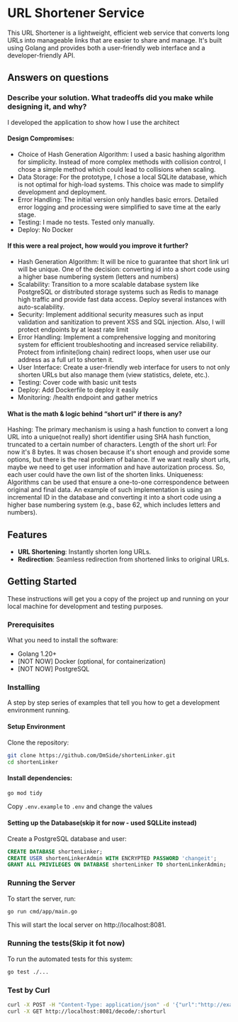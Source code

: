 # URL Shortener Service

This URL Shortener is a lightweight, efficient web service that converts long URLs into manageable links that are easier to share and manage. 
It's built using Golang and provides both a user-friendly web interface and a developer-friendly API.

## Answers on questions

### Describe your solution. What tradeoffs did you make while designing it, and why?

I developed the application to show how I use the architect

#### Design Compromises:
- Choice of Hash Generation Algorithm: I used a basic hashing algorithm for simplicity. Instead of more complex methods with collision control, I chose a simple method which could lead to collisions when scaling.
- Data Storage: For the prototype, I chose a local SQLite database, which is not optimal for high-load systems. This choice was made to simplify development and deployment.
- Error Handling: The initial version only handles basic errors. Detailed error logging and processing were simplified to save time at the early stage.
- Testing: I made no tests. Tested only manually.
- Deploy: No Docker

#### If this were a real project, how would you improve it further?
- Hash Generation Algorithm: It will be nice to guarantee that short link url will be unique. One of the decision: converting id into a short code using a higher base numbering system (letters and numbers)
- Scalability: Transition to a more scalable database system like PostgreSQL or distributed storage systems such as Redis to manage high traffic and provide fast data access. Deploy several instances with auto-scalability. 
- Security: Implement additional security measures such as input validation and sanitization to prevent XSS and SQL injection. Also, I will protect endpoints by at least rate limit  
- Error Handling: Implement a comprehensive logging and monitoring system for efficient troubleshooting and increased service reliability. Protect from infinite(long chain) redirect loops, when user use our address as a full url to shorten it.
- User Interface: Create a user-friendly web interface for users to not only shorten URLs but also manage them (view statistics, delete, etc.).
- Testing: Cover code with basic unit tests
- Deploy: Add Dockerfile to deploy it easily
- Monitoring: /health endpoint and gather metrics

#### What is the math & logic behind “short url” if there is any?
Hashing: The primary mechanism is using a hash function to convert a long URL into a unique(not really) short identifier using SHA hash function, truncated to a certain number of characters.
Length of the short url: For now it's 8 bytes. It was chosen because it's short enough and provide some options, but there is the real problem of balance. If we want really short urls, maybe we need to get user information and have autorization process. So, each user could have the own list of the shorten links. 
Uniqueness: Algorithms can be used that ensure a one-to-one correspondence between original and final data. An example of such implementation is using an incremental ID in the database and converting it into a short code using a higher base numbering system (e.g., base 62, which includes letters and numbers).

## Features

- **URL Shortening**: Instantly shorten long URLs.
- **Redirection**: Seamless redirection from shortened links to original URLs.

## Getting Started

These instructions will get you a copy of the project up and running on your local machine for development and testing purposes.

### Prerequisites

What you need to install the software:

- Golang 1.20+
- [NOT NOW] Docker (optional, for containerization)
- [NOT NOW] PostgreSQL

### Installing

A step by step series of examples that tell you how to get a development environment running.

#### Setup Environment

Clone the repository:

```bash
git clone https://github.com/DmSide/shortenLinker.git
cd shortenLinker
```

#### Install dependencies:
```bash
go mod tidy
```

Copy `.env.example` to `.env` and change the values

#### Setting up the Database(skip it for now - used SQLLite instead)
Create a PostgreSQL database and user:

```sql
CREATE DATABASE shortenLinker;
CREATE USER shortenLinkerAdmin WITH ENCRYPTED PASSWORD 'changeit';
GRANT ALL PRIVILEGES ON DATABASE shortenLinker TO shortenLinkerAdmin;
```

### Running the Server
To start the server, run:

```bash
go run cmd/app/main.go
```

This will start the local server on http://localhost:8081.

### Running the tests(Skip it fot now)
To run the automated tests for this system:

```bash
go test ./...
```

### Test by Curl
```bash
curl -X POST -H "Content-Type: application/json" -d '{"url":"http://example.com"}' http://localhost:8081/encode
curl -X GET http://localhost:8081/decode/:shorturl
```